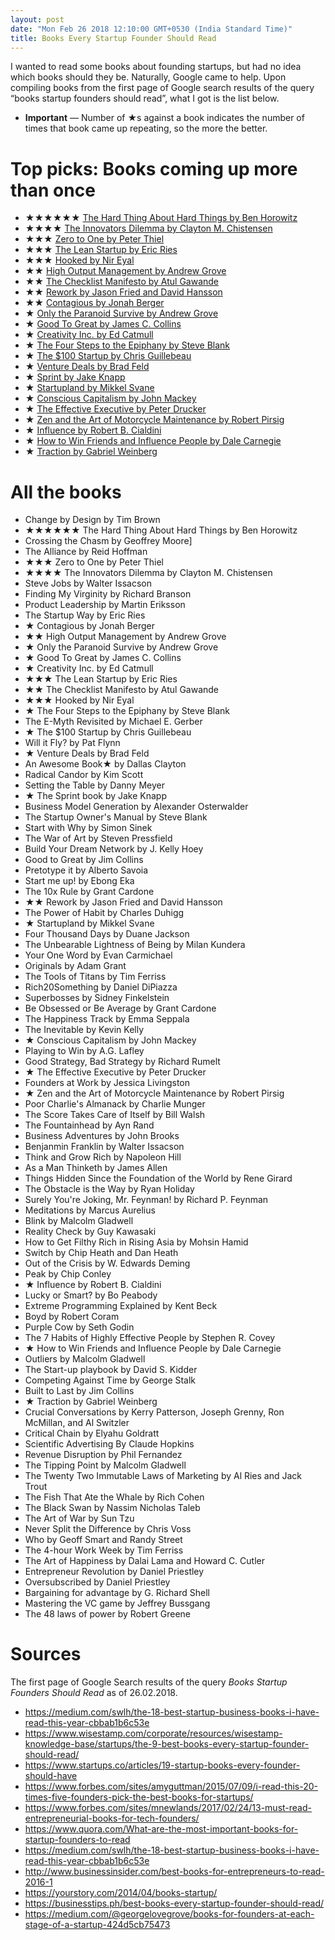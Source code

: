 ```yaml
---
layout: post
date: "Mon Feb 26 2018 12:10:00 GMT+0530 (India Standard Time)"
title: Books Every Startup Founder Should Read
---
```


I wanted to read some books about founding startups, but had no idea which books should they be. Naturally, Google came to help. Upon compiling books from the first page of Google search results of the query “books startup founders should read”, what I got is the list below.

- **Important** — Number of ★s against a book indicates the number of times that book came up repeating, so the more the better.

# Top picks: Books coming up more than once

- ★★★★★★ [The Hard Thing About Hard Things by Ben Horowitz](https://www.goodreads.com/book/show/18176747-the-hard-thing-about-hard-things)
- ★★★★ [The Innovators Dilemma by Clayton M. Chistensen](https://www.goodreads.com/book/show/2615.The_Innovator_s_Dilemma)
- ★★★ [Zero to One by Peter Thiel](https://www.goodreads.com/book/show/18050143-zero-to-one)
- ★★★ [The Lean Startup by Eric Ries](https://www.goodreads.com/book/show/10127019-the-lean-startup)
- ★★★ [Hooked by Nir Eyal](https://www.goodreads.com/book/show/22668729-hooked)
- ★★ [High Output Management by Andrew Grove](https://www.goodreads.com/book/show/324750.High_Output_Management)
- ★★ [The Checklist Manifesto by Atul Gawande](https://www.goodreads.com/book/show/6667514-the-checklist-manifesto)
- ★★ [Rework by Jason Fried and David Hansson](https://www.goodreads.com/book/show/6732019-rework)
- ★★ [Contagious by Jonah Berger](https://www.goodreads.com/book/show/15801967-contagious)
- ★ [Only the Paranoid Survive by Andrew Grove](https://www.goodreads.com/book/show/66863.Only_the_Paranoid_Survive)
- ★ [Good To Great by James C. Collins](https://www.goodreads.com/book/show/76865.Good_to_Great)
- ★ [Creativity Inc. by Ed Catmull](https://www.goodreads.com/book/show/18077903-creativity-inc)
- ★ [The Four Steps to the Epiphany by Steve Blank](https://www.goodreads.com/book/show/762542.The_Four_Steps_to_the_Epiphany)
- ★ [The $100 Startup by Chris Guillebeau](https://www.goodreads.com/book/show/12605157-the-100-startup)
- ★ [Venture Deals by Brad Feld](https://www.goodreads.com/book/show/11865558-venture-deals)
- ★ [Sprint by Jake Knapp](https://www.goodreads.com/book/show/25814544-sprint)
- ★ [Startupland by Mikkel Svane](https://www.goodreads.com/book/show/22264030-startupland)
- ★ [Conscious Capitalism by John Mackey](https://www.goodreads.com/book/show/13586929-conscious-capitalism)
- ★ [The Effective Executive by Peter Drucker](https://www.goodreads.com/book/show/48019.The_Effective_Executive)
- ★ [Zen and the Art of Motorcycle Maintenance by Robert Pirsig](https://www.goodreads.com/book/show/629.Zen_and_the_Art_of_Motorcycle_Maintenance)
- ★ [Influence by Robert B. Cialdini](https://www.goodreads.com/book/show/28815.Influence)
- ★ [How to Win Friends and Influence People by Dale Carnegie](https://www.goodreads.com/book/show/4865.How_to_Win_Friends_and_Influence_People)
- ★ [Traction by Gabriel Weinberg](https://www.goodreads.com/book/show/22091581-traction)

# All the books

- Change by Design by Tim Brown
- ★★★★★★ The Hard Thing About Hard Things by Ben Horowitz
- Crossing the Chasm by Geoffrey Moore]
- The Alliance by Reid Hoffman
- ★★★ Zero to One by Peter Thiel
- ★★★★ The Innovators Dilemma by Clayton M. Chistensen
- Steve Jobs by Walter Issacson
- Finding My Virginity by Richard Branson
- Product Leadership by Martin Eriksson
- The Startup Way by Eric Ries
- ★ Contagious by Jonah Berger
- ★★ High Output Management by Andrew Grove
- ★ Only the Paranoid Survive by Andrew Grove
- ★ Good To Great by James C. Collins
- ★ Creativity Inc. by Ed Catmull
- ★★★ The Lean Startup by Eric Ries
- ★★ The Checklist Manifesto by Atul Gawande
- ★★★ Hooked by Nir Eyal
- ★ The Four Steps to the Epiphany by Steve Blank
- The E-Myth Revisited by Michael E. Gerber
- ★ The $100 Startup by Chris Guillebeau
- Will it Fly? by Pat Flynn
- ★ Venture Deals by Brad Feld
- An Awesome Book★ by Dallas Clayton
- Radical Candor by Kim Scott
- Setting the Table by Danny Meyer
- ★ The Sprint book by Jake Knapp
- Business Model Generation by Alexander Osterwalder
- The Startup Owner's Manual by Steve Blank
- Start with Why by Simon Sinek
- The War of Art by Steven Pressfield
- Build Your Dream Network by J. Kelly Hoey
- Good to Great by Jim Collins
- Pretotype it by Alberto Savoia
- Start me up! by Ebong Eka
- The 10x Rule by Grant Cardone
- ★★ Rework by Jason Fried and David Hansson
- The Power of Habit by Charles Duhigg
- ★ Startupland by Mikkel Svane
- Four Thousand Days by Duane Jackson
- The Unbearable Lightness of Being by Milan Kundera
- Your One Word by Evan Carmichael
- Originals by Adam Grant
- The Tools of Titans by Tim Ferriss
- Rich20Something by Daniel DiPiazza
- Superbosses by Sidney Finkelstein
- Be Obsessed or Be Average by Grant Cardone
- The Happiness Track by Emma Seppala
- The Inevitable by Kevin Kelly
- ★ Conscious Capitalism by John Mackey
- Playing to Win by A.G. Lafley
- Good Strategy, Bad Strategy by Richard Rumelt
- ★ The Effective Executive by Peter Drucker
- Founders at Work by Jessica Livingston
- ★ Zen and the Art of Motorcycle Maintenance by Robert Pirsig
- Poor Charlie's Almanack by Charlie Munger
- The Score Takes Care of Itself by Bill Walsh
- The Fountainhead by Ayn Rand
- Business Adventures by John Brooks
- Benjanmin Franklin by Walter Issacson
- Think and Grow Rich by Napoleon Hill
- As a Man Thinketh by James Allen
- Things Hidden Since the Foundation of the World by Rene Girard
- The Obstacle is the Way by Ryan Holiday
- Surely You're Joking, Mr. Feynman! by Richard P. Feynman
- Meditations by Marcus Aurelius
- Blink by Malcolm Gladwell
- Reality Check by Guy Kawasaki
- How to Get Filthy Rich in Rising Asia by Mohsin Hamid
- Switch by Chip Heath and Dan Heath
- Out of the Crisis by W. Edwards Deming
- Peak by Chip Conley
- ★ Influence by Robert B. Cialdini
- Lucky or Smart? by Bo Peabody
- Extreme Programming Explained by Kent Beck
- Boyd by Robert Coram
- Purple Cow by Seth Godin
- The 7 Habits of Highly Effective People by Stephen R. Covey
- ★ How to Win Friends and Influence People by Dale Carnegie
- Outliers by Malcolm Gladwell
- The Start-up playbook by David S. Kidder
- Competing Against Time by George Stalk
- Built to Last by Jim Collins
- ★ Traction by Gabriel Weinberg
- Crucial Conversations by Kerry Patterson, Joseph Grenny, Ron McMillan, and Al Switzler
- Critical Chain by Elyahu Goldratt
- Scientific Advertising By Claude Hopkins
- Revenue Disruption by Phil Fernandez
- The Tipping Point by Malcolm Gladwell
- The Twenty Two Immutable Laws of Marketing by Al Ries and Jack Trout
- The Fish That Ate the Whale by Rich Cohen
- The Black Swan by Nassim Nicholas Taleb
- The Art of War by Sun Tzu
- Never Split the Difference by Chris Voss
- Who by Geoff Smart and Randy Street
- The 4-hour Work Week by Tim Ferriss
- The Art of Happiness by Dalai Lama and Howard C. Cutler
- Entrepreneur Revolution by Daniel Priestley
- Oversubscribed by Daniel Priestley
- Bargaining for advantage by G. Richard Shell
- Mastering the VC game by Jeffrey Bussgang
- The 48 laws of power by Robert Greene

# Sources

The first page of Google Search results of the query _Books Startup Founders Should Read_ as of 26.02.2018.

- https://medium.com/swlh/the-18-best-startup-business-books-i-have-read-this-year-cbbab1b6c53e
- https://www.wisestamp.com/corporate/resources/wisestamp-knowledge-base/startups/the-9-best-books-every-startup-founder-should-read/
- https://www.startups.co/articles/19-startup-books-every-founder-should-have
- https://www.forbes.com/sites/amyguttman/2015/07/09/i-read-this-20-times-five-founders-pick-the-best-books-for-startups/
- https://www.forbes.com/sites/mnewlands/2017/02/24/13-must-read-entrepreneurial-books-for-tech-founders/
- https://www.quora.com/What-are-the-most-important-books-for-startup-founders-to-read
- https://medium.com/swlh/the-18-best-startup-business-books-i-have-read-this-year-cbbab1b6c53e
- http://www.businessinsider.com/best-books-for-entrepreneurs-to-read-2016-1
- https://yourstory.com/2014/04/books-startup/
- https://businesstips.ph/best-books-every-startup-founder-should-read/
- https://medium.com/@georgelovegrove/books-for-founders-at-each-stage-of-a-startup-424d5cb75473
